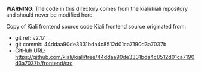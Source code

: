 **WARNING**: The code in this directory comes from the kiali/kiali repository and should never be modified here.

Copy of Kiali frontend source code
Kiali frontend source originated from:
* git ref:    v2.17
* git commit: 44ddaa90de3331bda4c8512d01ca7190d3a7037b
* GitHub URL: https://github.com/kiali/kiali/tree/44ddaa90de3331bda4c8512d01ca7190d3a7037b/frontend/src
